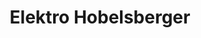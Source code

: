 ---
title: "Elektro Hobelsberger"
url: /aschau-im-chiemgau/elektro-hobelsberger/
shop: Elektronik
---